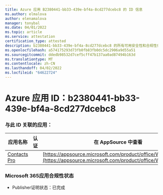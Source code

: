 ```yaml
---
title: Azure 应用 B2380441-bb33-439e-bf4a-8cd277dcebc8 的 ID 信息
ms.author: elmalova
author: elenamalova
manager: tonybal
ms.date: 04/01/2022
ms.topic: article
ms.service: attestation
certification_type: attested
description: b2380441-bb33-439e-bf4a-8cd277dcebc8 的所有可用安全性和合规性信息。
ms.openlocfilehash: a574175293d73fb0fb83fb0dc5dc2906a9d55a51
ms.sourcegitcommit: ddedb98532d7cef5cff47b137aa0ad87494b163d
ms.translationtype: MT
ms.contentlocale: zh-CN
ms.lasthandoff: 04/02/2022
ms.locfileid: "64622724"
---
```

# <a name="azure-app-id-b2380441-bb33-439e-bf4a-8cd277dcebc8"></a>Azure 应用 ID：b2380441-bb33-439e-bf4a-8cd277dcebc8


### <a name="apps-associated-with-this-id"></a>与此 ID 关联的应用：
| **应用名称** | **认证** | **在 AppSource 中查看** |
|--------------|---------------|-----------------------|
| [Contacts Pro](../forward/WA200002804.md) |  | [https://appsource.microsoft.com/product/office/WA200002804](https://appsource.microsoft.com/product/office/WA200002804) |

### <a name="microsoft-365-app-compliance-status"></a>Microsoft 365应用合规性状态
- Publisher证明状态：已完成
